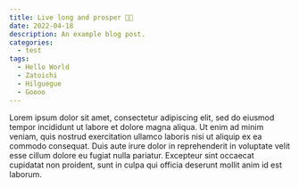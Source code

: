 ```yaml
---
title: Live long and prosper 🖖🏻
date: 2022-04-18
description: An example blog post.
categories:
  - test
tags:
  - Hello World
  - Zatoichi
  - Hilguegue
  - Goooo
---
```


Lorem ipsum dolor sit amet, consectetur adipiscing elit, sed do eiusmod tempor incididunt ut labore et dolore magna aliqua. Ut enim ad minim veniam, quis nostrud exercitation ullamco laboris nisi ut aliquip ex ea commodo consequat. Duis aute irure dolor in reprehenderit in voluptate velit esse cillum dolore eu fugiat nulla pariatur. Excepteur sint occaecat cupidatat non proident, sunt in culpa qui officia deserunt mollit anim id est laborum.

